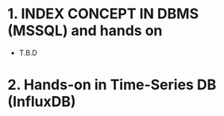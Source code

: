 # 1. INDEX CONCEPT IN DBMS (MSSQL) and hands on
- T.B.D

# 2. Hands-on in Time-Series DB (InfluxDB)
